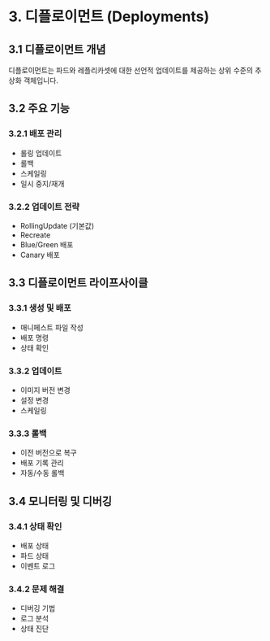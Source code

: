 # 3. 디플로이먼트 (Deployments)

## 3.1 디플로이먼트 개념

디플로이먼트는 파드와 레플리카셋에 대한 선언적 업데이트를 제공하는 상위 수준의 추상화 객체입니다.

## 3.2 주요 기능

### 3.2.1 배포 관리
- 롤링 업데이트
- 롤백
- 스케일링
- 일시 중지/재개

### 3.2.2 업데이트 전략
- RollingUpdate (기본값)
- Recreate
- Blue/Green 배포
- Canary 배포

## 3.3 디플로이먼트 라이프사이클

### 3.3.1 생성 및 배포
- 매니페스트 파일 작성
- 배포 명령
- 상태 확인

### 3.3.2 업데이트
- 이미지 버전 변경
- 설정 변경
- 스케일링

### 3.3.3 롤백
- 이전 버전으로 복구
- 배포 기록 관리
- 자동/수동 롤백

## 3.4 모니터링 및 디버깅

### 3.4.1 상태 확인
- 배포 상태
- 파드 상태
- 이벤트 로그

### 3.4.2 문제 해결
- 디버깅 기법
- 로그 분석
- 상태 진단
